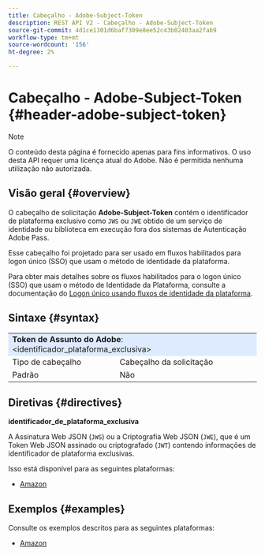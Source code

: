 ```yaml
---
title: Cabeçalho - Adobe-Subject-Token
description: REST API V2 - Cabeçalho - Adobe-Subject-Token
source-git-commit: 4d1ce1301d6baf7309e8ee52c43b02403aa2fab9
workflow-type: tm+mt
source-wordcount: '156'
ht-degree: 2%

---
```



# Cabeçalho - Adobe-Subject-Token {#header-adobe-subject-token}

>[!NOTE]
>
> O conteúdo desta página é fornecido apenas para fins informativos. O uso desta API requer uma licença atual do Adobe. Não é permitida nenhuma utilização não autorizada.

## Visão geral {#overview}

O cabeçalho de solicitação <b>Adobe-Subject-Token</b> contém o identificador de plataforma exclusivo como `JWS` ou `JWE` obtido de um serviço de identidade ou biblioteca em execução fora dos sistemas de Autenticação Adobe Pass.

Esse cabeçalho foi projetado para ser usado em fluxos habilitados para logon único (SSO) que usam o método de identidade da plataforma.

Para obter mais detalhes sobre os fluxos habilitados para o logon único (SSO) que usam o método de Identidade da Plataforma, consulte a documentação do [Logon único usando fluxos de identidade da plataforma](../../flows/single-sign-on-flows/rest-api-v2-single-sign-on-platform-identity-flows.md).

## Sintaxe {#syntax}

<table>
   <tr>
      <td style="background-color: #DEEBFF;" colspan="2"><b>Token de Assunto do Adobe</b>: &lt;identificador_plataforma_exclusiva&gt;</td>
   </tr>
   <tr>
      <td>Tipo de cabeçalho</td>
      <td>Cabeçalho da solicitação</td>
   </tr>
   <tr>
      <td>Padrão</td>
      <td>Não</td>
   </tr>
</table>

## Diretivas {#directives}

<b>identificador_de_plataforma_exclusiva</b>

A Assinatura Web JSON (`JWS`) ou a Criptografia Web JSON (`JWE`), que é um Token Web JSON assinado ou criptografado (`JWT`) contendo informações de identificador de plataforma exclusivas.

Isso está disponível para as seguintes plataformas:

* [Amazon](../../../amazon-fireos-sso-using-clientless-api-cookbook.md)

## Exemplos {#examples}

Consulte os exemplos descritos para as seguintes plataformas:

* [Amazon](../../../amazon-fireos-sso-using-clientless-api-cookbook.md)

